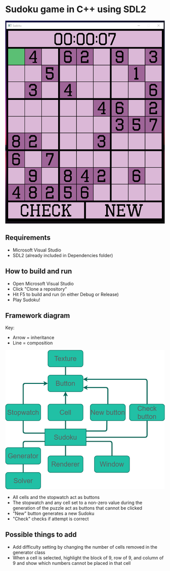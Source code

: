 # Sudoku game in C++ using SDL2
![ScreenshotOfProgram](Resources/ScreenshotOfProgram.png?raw=true)

## Requirements
- Microsoft Visual Studio
- SDL2 (already included in Dependencies folder)

## How to build and run
- Open Microsoft Visual Studio
- Click "Clone a repository"
- Hit F5 to build and run (in either Debug or Release)
- Play Sudoku!

## Framework diagram
Key: 
  - Arrow = inheritance
  - Line = composition

![Framework](Resources/SudokuFramework.png?raw=true)

- All cells and the stopwatch act as buttons 
- The stopwatch and any cell set to a non-zero value during the generation of the puzzle act as buttons that cannot be clicked
- "New" button generates a new Sudoku
- "Check" checks if attempt is correct

## Possible things to add
- Add difficulty setting by changing the number of cells removed in the generator class
- When a cell is selected, highlight the block of 9, row of 9, and column of 9 and show which numbers cannot be placed in that cell
